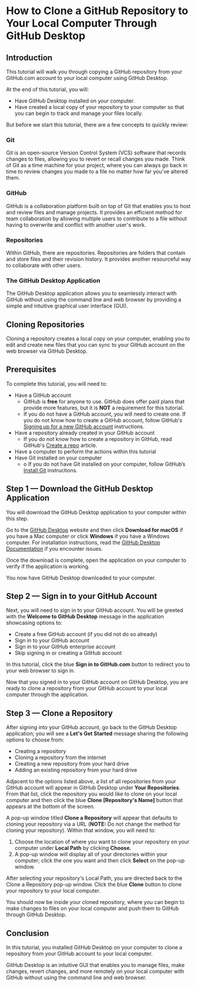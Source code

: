 # How to Clone a GitHub Repository to Your Local Computer Through GitHub Desktop

## **Introduction**

This tutorial will walk you through copying a GitHub repository from your GitHub.com account to your local computer using GitHub Desktop.

At the end of this tutorial, you will:
- Have GitHub Desktop installed on your computer.
- Have created a local copy of your repository to your computer so that you can begin to track and manage your files locally.

But before we start this tutorial, there are a few concepts to quickly review:


### Git
Git is an open-source Version Control System (VCS) software that records changes to files, allowing you to revert or recall changes you made. Think of Git as a time machine for your project, where you can always go back in time to review changes you made to a file no matter how far you've altered them.

### **GitHub**
GitHub is a collaboration platform built on top of Git that enables you to host and review files and manage projects. It provides an efficient method for team collaboration by allowing multiple users to contribute to a file without having to overwrite and conflict with another user's work.

### **Repositories**
Within GitHub, there are repositories. Repositories are folders that contain and store files and their revision history. It provides another resourceful way to collaborate with other users.

### **The GitHub Desktop Application**
The GitHub Desktop application allows you to seamlessly interact with GitHub without using the command line and web browser by providing a simple and intuitive graphical user interface (GUI).

## **Cloning Repositories**
Cloning a repository creates a local copy on your computer, enabling you to edit and create new files that you can sync to your GitHub account on the web browser via GitHub Desktop.

## **Prerequisites**
To complete this tutorial, you will need to:

 - Have a GitHub account
	 - GitHub is **free** for anyone to use. GitHub does offer paid plans that provide more features, but it is **NOT** a requirement for this tutorial.
	 - If you do not have a GitHub account, you will need to create one. If you do not know how to create a GitHub account, follow GitHub's [Signing up for a new GitHub account](https://docs.github.com/en/get-started/signing-up-for-github/signing-up-for-a-new-github-account) instructions.
 - Have a repository already created in your GitHub account
	 - If you do not know how to create a repository in GitHub, read GitHub's [Create a repo](https://docs.github.com/en/get-started/quickstart/create-a-repo) article.
 - Have a computer to perform the actions within this tutorial
 - Have Git installed on your computer
    - o	If you do not have Git installed on your computer, follow GitHub’s [Install Git](https://github.com/git-guides/install-git#:~:text=To%20install%20Git%2C%20run%20the,installation%20by%20typing%3A%20git%20version%20.) instructions.

## **Step 1 — Download the GitHub Desktop Application**
You will download the GitHub Desktop application to your computer within this step.

Go to the [GitHub Desktop](https://desktop.github.com/) website and then click **Download for macOS** if you have a Mac computer or click **Windows** if you have a Windows computer. For installation instructions, read the [GitHub Desktop Documentation](https://docs.github.com/en/desktop) if you encounter issues.

Once the download is complete, open the application on your computer to verify if the application is working.

You now have GitHub Desktop downloaded to your computer.

## **Step 2 — Sign in to your GitHub Account**
Next, you will need to sign in to your GitHub account. You will be greeted with the **Welcome to GitHub Desktop** message in the application showcasing options to:

 - Create a free GitHub account (if you did not do so already)
 - Sign in to your GitHub account
 - Sign in to your GitHub enterprise account
 - Skip signing in or creating a GitHub account

In this tutorial, click the blue **Sign in to GitHub.com** button to redirect you to your web browser to sign in.

Now that you signed in to your GitHub account on GitHub Desktop, you are ready to clone a repository from your GitHub account to your local computer through the application.

## Step 3 — Clone a Repository
After signing into your GitHub account, go back to the GitHub Desktop application; you will see a **Let's Get Started** message sharing the following options to choose from:

 - Creating a repository
 - Cloning a repository from the internet
 - Creating a new repository from your hard drive
 - Adding an existing repository from your hard drive

Adjacent to the options listed above, a list of all repositories from your GitHub account will appear in GitHub Desktop under **Your Repositories**. From that list, click the repository you would like to clone on your local computer and then click the blue **Clone [Repository's Name]** button that appears at the bottom of the screen.

A pop-up window titled **Clone a Repository** will appear that defaults to cloning your repository via a URL (**NOTE:** Do not change the method for cloning your repository). Within that window, you will need to:

 1. Choose the location of where you want to clone your repository on your computer under **Local Path** by clicking **Choose.**  
 2. A pop-up window will display all of your directories within your computer; click the one you want and then click **Select** on the pop-up window.

 After selecting your repository's Local Path, you are directed back to the Clone a Repository pop-up window. Click the blue **Clone** button to clone your repository to your local computer.

You should now be inside your cloned repository, where you can begin to make changes to files on your local computer and push them to GitHub through GitHub Desktop.

## Conclusion
In this tutorial, you installed GitHub Desktop on your computer to clone a repository from your GitHub account to your local computer.

GitHub Desktop is an intuitive GUI that enables you to manage files, make changes, revert changes, and more remotely on your local computer with GitHub without using the command line and web browser.
